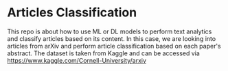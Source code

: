 # Articles Classification

This repo is about how to use ML or DL models to perform text analytics and classify articles based on its content. In this case, we are looking into articles from arXiv and perform article classification based on each paper's abstract. The dataset is taken from Kaggle and can be accessed via https://www.kaggle.com/Cornell-University/arxiv

